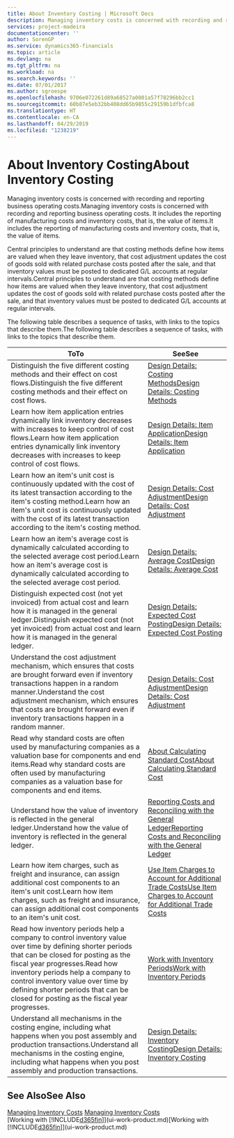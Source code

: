 ```yaml
---
title: About Inventory Costing | Microsoft Docs
description: Managing inventory costs is concerned with recording and reporting business operating costs. It includes the reporting of manufacturing costs and inventory costs, that is, the value of items.
services: project-madeira
documentationcenter: ''
author: SorenGP
ms.service: dynamics365-financials
ms.topic: article
ms.devlang: na
ms.tgt_pltfrm: na
ms.workload: na
ms.search.keywords: ''
ms.date: 07/01/2017
ms.author: sgroespe
ms.openlocfilehash: 9706e072261d89a68527a0801a57f78296bb2cc1
ms.sourcegitcommit: 60b87e5eb32bb408dd65b9855c29159b1dfbfca8
ms.translationtype: HT
ms.contentlocale: en-CA
ms.lasthandoff: 04/29/2019
ms.locfileid: "1238219"
---
```

# <a name="about-inventory-costing"></a><span data-ttu-id="6f816-104">About Inventory Costing</span><span class="sxs-lookup"><span data-stu-id="6f816-104">About Inventory Costing</span></span>
<span data-ttu-id="6f816-105">Managing inventory costs is concerned with recording and reporting business operating costs.</span><span class="sxs-lookup"><span data-stu-id="6f816-105">Managing inventory costs is concerned with recording and reporting business operating costs.</span></span> <span data-ttu-id="6f816-106">It includes the reporting of manufacturing costs and inventory costs, that is, the value of items.</span><span class="sxs-lookup"><span data-stu-id="6f816-106">It includes the reporting of manufacturing costs and inventory costs, that is, the value of items.</span></span>  

 <span data-ttu-id="6f816-107">Central principles to understand are that costing methods define how items are valued when they leave inventory, that cost adjustment updates the cost of goods sold with related purchase costs posted after the sale, and that inventory values must be posted to dedicated G/L accounts at regular intervals.</span><span class="sxs-lookup"><span data-stu-id="6f816-107">Central principles to understand are that costing methods define how items are valued when they leave inventory, that cost adjustment updates the cost of goods sold with related purchase costs posted after the sale, and that inventory values must be posted to dedicated G/L accounts at regular intervals.</span></span>  

 <span data-ttu-id="6f816-108">The following table describes a sequence of tasks, with links to the topics that describe them.</span><span class="sxs-lookup"><span data-stu-id="6f816-108">The following table describes a sequence of tasks, with links to the topics that describe them.</span></span>   

|<span data-ttu-id="6f816-109">**To**</span><span class="sxs-lookup"><span data-stu-id="6f816-109">**To**</span></span>|<span data-ttu-id="6f816-110">**See**</span><span class="sxs-lookup"><span data-stu-id="6f816-110">**See**</span></span>|  
|------------|-------------|  
|<span data-ttu-id="6f816-111">Distinguish the five different costing methods and their effect on cost flows.</span><span class="sxs-lookup"><span data-stu-id="6f816-111">Distinguish the five different costing methods and their effect on cost flows.</span></span>|[<span data-ttu-id="6f816-112">Design Details: Costing Methods</span><span class="sxs-lookup"><span data-stu-id="6f816-112">Design Details: Costing Methods</span></span>](design-details-costing-methods.md)|  
|<span data-ttu-id="6f816-113">Learn how item application entries dynamically link inventory decreases with increases to keep control of cost flows.</span><span class="sxs-lookup"><span data-stu-id="6f816-113">Learn how item application entries dynamically link inventory decreases with increases to keep control of cost flows.</span></span>|[<span data-ttu-id="6f816-114">Design Details: Item Application</span><span class="sxs-lookup"><span data-stu-id="6f816-114">Design Details: Item Application</span></span>](design-details-item-application.md)|  
|<span data-ttu-id="6f816-115">Learn how an item's unit cost is continuously updated with the cost of its latest transaction according to the item's costing method.</span><span class="sxs-lookup"><span data-stu-id="6f816-115">Learn how an item's unit cost is continuously updated with the cost of its latest transaction according to the item's costing method.</span></span>|[<span data-ttu-id="6f816-116">Design Details: Cost Adjustment</span><span class="sxs-lookup"><span data-stu-id="6f816-116">Design Details: Cost Adjustment</span></span>](design-details-cost-adjustment.md)|  
|<span data-ttu-id="6f816-117">Learn how an item's average cost is dynamically calculated according to the selected average cost period.</span><span class="sxs-lookup"><span data-stu-id="6f816-117">Learn how an item's average cost is dynamically calculated according to the selected average cost period.</span></span>|[<span data-ttu-id="6f816-118">Design Details: Average Cost</span><span class="sxs-lookup"><span data-stu-id="6f816-118">Design Details: Average Cost</span></span>](design-details-average-cost.md)|  
|<span data-ttu-id="6f816-119">Distinguish expected cost (not yet invoiced) from actual cost and learn how it is managed in the general ledger.</span><span class="sxs-lookup"><span data-stu-id="6f816-119">Distinguish expected cost (not yet invoiced) from actual cost and learn how it is managed in the general ledger.</span></span>|[<span data-ttu-id="6f816-120">Design Details: Expected Cost Posting</span><span class="sxs-lookup"><span data-stu-id="6f816-120">Design Details: Expected Cost Posting</span></span>](design-details-expected-cost-posting.md)|  
|<span data-ttu-id="6f816-121">Understand the cost adjustment mechanism, which ensures that costs are brought forward even if inventory transactions happen in a random manner.</span><span class="sxs-lookup"><span data-stu-id="6f816-121">Understand the cost adjustment mechanism, which ensures that costs are brought forward even if inventory transactions happen in a random manner.</span></span>|[<span data-ttu-id="6f816-122">Design Details: Cost Adjustment</span><span class="sxs-lookup"><span data-stu-id="6f816-122">Design Details: Cost Adjustment</span></span>](design-details-cost-adjustment.md)|  
|<span data-ttu-id="6f816-123">Read why standard costs are often used by manufacturing companies as a valuation base for components and end items.</span><span class="sxs-lookup"><span data-stu-id="6f816-123">Read why standard costs are often used by manufacturing companies as a valuation base for components and end items.</span></span>|[<span data-ttu-id="6f816-124">About Calculating Standard Cost</span><span class="sxs-lookup"><span data-stu-id="6f816-124">About Calculating Standard Cost</span></span>](finance-about-calculating-standard-cost.md)|  
|<span data-ttu-id="6f816-125">Understand how the value of inventory is reflected in the general ledger.</span><span class="sxs-lookup"><span data-stu-id="6f816-125">Understand how the value of inventory is reflected in the general ledger.</span></span>|[<span data-ttu-id="6f816-126">Reporting Costs and Reconciling with the General Ledger</span><span class="sxs-lookup"><span data-stu-id="6f816-126">Reporting Costs and Reconciling with the General Ledger</span></span>](finance-report-costs-and-reconcile-with-the-general-ledger.md)|  
|<span data-ttu-id="6f816-127">Learn how item charges, such as freight and insurance, can assign additional cost components to an item's unit cost.</span><span class="sxs-lookup"><span data-stu-id="6f816-127">Learn how item charges, such as freight and insurance, can assign additional cost components to an item's unit cost.</span></span>|[<span data-ttu-id="6f816-128">Use Item Charges to Account for Additional Trade Costs</span><span class="sxs-lookup"><span data-stu-id="6f816-128">Use Item Charges to Account for Additional Trade Costs</span></span>](payables-how-assign-item-charges.md)|  
|<span data-ttu-id="6f816-129">Read how inventory periods help a company to control inventory value over time by defining shorter periods that can be closed for posting as the fiscal year progresses.</span><span class="sxs-lookup"><span data-stu-id="6f816-129">Read how inventory periods help a company to control inventory value over time by defining shorter periods that can be closed for posting as the fiscal year progresses.</span></span>|[<span data-ttu-id="6f816-130">Work with Inventory Periods</span><span class="sxs-lookup"><span data-stu-id="6f816-130">Work with Inventory Periods</span></span>](finance-how-to-work-with-inventory-periods.md)|  
|<span data-ttu-id="6f816-131">Understand all mechanisms in the costing engine, including what happens when you post assembly and production transactions.</span><span class="sxs-lookup"><span data-stu-id="6f816-131">Understand all mechanisms in the costing engine, including what happens when you post assembly and production transactions.</span></span>|[<span data-ttu-id="6f816-132">Design Details: Inventory Costing</span><span class="sxs-lookup"><span data-stu-id="6f816-132">Design Details: Inventory Costing</span></span>](design-details-inventory-costing.md)|

## <a name="see-also"></a><span data-ttu-id="6f816-133">See Also</span><span class="sxs-lookup"><span data-stu-id="6f816-133">See Also</span></span>
<span data-ttu-id="6f816-134">[Managing Inventory Costs](finance-manage-inventory-costs.md)  </span><span class="sxs-lookup"><span data-stu-id="6f816-134">[Managing Inventory Costs](finance-manage-inventory-costs.md)  </span></span>  
<span data-ttu-id="6f816-135">[Working with [!INCLUDE[d365fin](includes/d365fin_md.md)]](ui-work-product.md)</span><span class="sxs-lookup"><span data-stu-id="6f816-135">[Working with [!INCLUDE[d365fin](includes/d365fin_md.md)]](ui-work-product.md)</span></span>
